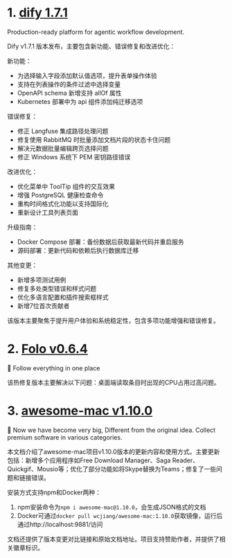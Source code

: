 
# 1. [dify 1.7.1](https://github.com/langgenius/dify/releases/tag/1.7.1)  
Production-ready platform for agentic workflow development.

Dify v1.7.1 版本发布，主要包含新功能、错误修复和改进优化：

新功能：
- 为选择输入字段添加默认值选项，提升表单操作体验
- 支持在列表操作的条件过滤中选择变量
- OpenAPI schema 新增支持 allOf 属性
- Kubernetes 部署中为 api 组件添加纯迁移选项

错误修复：
- 修正 Langfuse 集成路径处理问题
- 修复使用 RabbitMQ 时批量添加文档片段的状态卡住问题
- 解决元数据批量编辑跨页选择问题
- 修正 Windows 系统下 PEM 密钥路径错误

改进优化：
- 优化菜单中 ToolTip 组件的交互效果
- 增强 PostgreSQL 健康检查命令
- 重构时间格式化功能以支持国际化
- 重新设计工具列表页面

升级指南：
- Docker Compose 部署：备份数据后获取最新代码并重启服务
- 源码部署：更新代码和依赖后执行数据库迁移

其他变更：
- 新增多项测试用例
- 修复多处类型错误和样式问题
- 优化多语言配置和插件搜索框样式
- 新增7位首次贡献者

该版本主要聚焦于提升用户体验和系统稳定性，包含多项功能增强和错误修复。

# 2. [Folo v0.6.4](https://github.com/RSSNext/Folo/releases/tag/v0.6.4)  
🧡 Follow everything in one place

该热修复版本主要解决以下问题：桌面端读取条目时出现的CPU占用过高问题。

# 3. [awesome-mac v1.10.0](https://github.com/jaywcjlove/awesome-mac/releases/tag/v1.10.0)  
 Now we have become very big, Different from the original idea. Collect premium software in various categories.

本文档介绍了awesome-mac项目v1.10.0版本的更新内容和使用方式。主要更新包括：新增多个应用程序如Free Download Manager、Saga Reader、Quickgif、Mousio等；优化了部分功能如将Skype替换为Teams；修复了一些问题和链接错误。

安装方式支持npm和Docker两种：
1. npm安装命令为`npm i awesome-mac@1.10.0`，会生成JSON格式的文档
2. Docker可通过`docker pull wcjiang/awesome-mac:1.10.0`获取镜像，运行后通过http://localhost:9881/访问

文档还提供了版本变更对比链接和原始文档地址。项目支持赞助作者，并提供了相关徽章标识。

